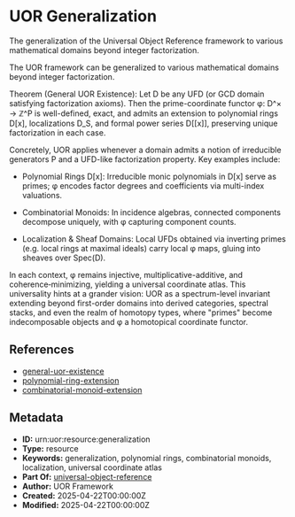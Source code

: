 # UOR Generalization

The generalization of the Universal Object Reference framework to various mathematical domains beyond integer factorization.

The UOR framework can be generalized to various mathematical domains beyond integer factorization.

Theorem (General UOR Existence): Let D be any UFD (or GCD domain satisfying factorization axioms). Then the prime-coordinate functor φ: D^× → ℤ^P is well-defined, exact, and admits an extension to polynomial rings D[x], localizations D_S, and formal power series D[[x]], preserving unique factorization in each case.

Concretely, UOR applies whenever a domain admits a notion of irreducible generators P and a UFD-like factorization property. Key examples include:

- Polynomial Rings D[x]: Irreducible monic polynomials in D[x] serve as primes; φ encodes factor degrees and coefficients via multi-index valuations.

- Combinatorial Monoids: In incidence algebras, connected components decompose uniquely, with φ capturing component counts.

- Localization & Sheaf Domains: Local UFDs obtained via inverting primes (e.g. local rings at maximal ideals) carry local φ maps, gluing into sheaves over Spec(D).

In each context, φ remains injective, multiplicative-additive, and coherence‑minimizing, yielding a universal coordinate atlas. This universality hints at a grander vision: UOR as a spectrum-level invariant extending beyond first-order domains into derived categories, spectral stacks, and even the realm of homotopy types, where "primes" become indecomposable objects and φ a homotopical coordinate functor.

## References

- [general-uor-existence](./general-uor-existence.md)
- [polynomial-ring-extension](./polynomial-ring-extension.md)
- [combinatorial-monoid-extension](./combinatorial-monoid-extension.md)

## Metadata

- **ID:** urn:uor:resource:generalization
- **Type:** resource
- **Keywords:** generalization, polynomial rings, combinatorial monoids, localization, universal coordinate atlas
- **Part Of:** [universal-object-reference](../Topics/universal-object-reference.md)
- **Author:** UOR Framework
- **Created:** 2025-04-22T00:00:00Z
- **Modified:** 2025-04-22T00:00:00Z
